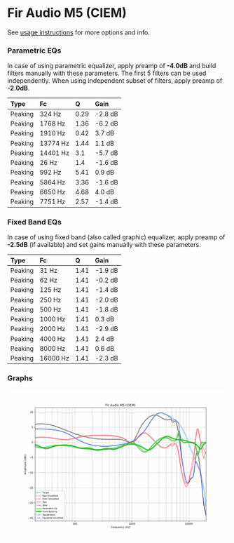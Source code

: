# Fir Audio M5 (CIEM)
See [usage instructions](https://github.com/jaakkopasanen/AutoEq#usage) for more options and info.

### Parametric EQs
In case of using parametric equalizer, apply preamp of **-4.0dB** and build filters manually
with these parameters. The first 5 filters can be used independently.
When using independent subset of filters, apply preamp of **-2.0dB**.

| Type    | Fc       |    Q | Gain    |
|:--------|:---------|:-----|:--------|
| Peaking | 324 Hz   | 0.29 | -2.8 dB |
| Peaking | 1768 Hz  | 1.36 | -6.2 dB |
| Peaking | 1910 Hz  | 0.42 | 3.7 dB  |
| Peaking | 13774 Hz | 1.44 | 1.1 dB  |
| Peaking | 14401 Hz | 3.1  | -5.7 dB |
| Peaking | 26 Hz    | 1.4  | -1.6 dB |
| Peaking | 992 Hz   | 5.41 | 0.9 dB  |
| Peaking | 5864 Hz  | 3.36 | -1.6 dB |
| Peaking | 6650 Hz  | 4.68 | 4.0 dB  |
| Peaking | 7751 Hz  | 2.57 | -1.4 dB |

### Fixed Band EQs
In case of using fixed band (also called graphic) equalizer, apply preamp of **-2.5dB**
(if available) and set gains manually with these parameters.

| Type    | Fc       |    Q | Gain    |
|:--------|:---------|:-----|:--------|
| Peaking | 31 Hz    | 1.41 | -1.9 dB |
| Peaking | 62 Hz    | 1.41 | -0.2 dB |
| Peaking | 125 Hz   | 1.41 | -1.4 dB |
| Peaking | 250 Hz   | 1.41 | -2.0 dB |
| Peaking | 500 Hz   | 1.41 | -1.8 dB |
| Peaking | 1000 Hz  | 1.41 | 0.3 dB  |
| Peaking | 2000 Hz  | 1.41 | -2.9 dB |
| Peaking | 4000 Hz  | 1.41 | 2.4 dB  |
| Peaking | 8000 Hz  | 1.41 | 0.6 dB  |
| Peaking | 16000 Hz | 1.41 | -2.3 dB |

### Graphs
![](./Fir%20Audio%20M5%20(CIEM).png)